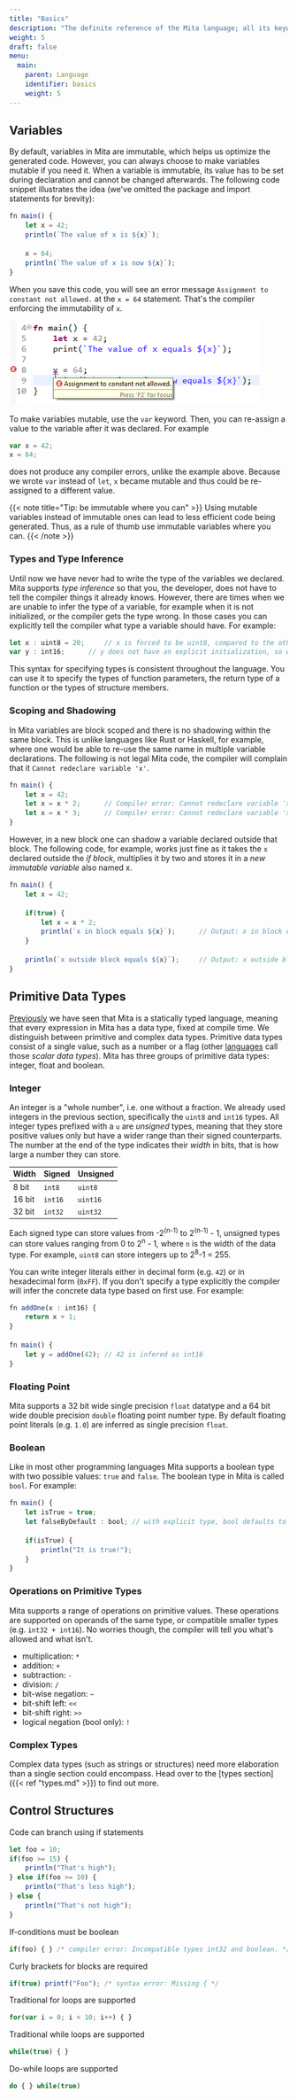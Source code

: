 ```yaml
---
title: "Basics"
description: "The definite reference of the Mita language; all its keywords, constructs and tricks."
weight: 5
draft: false
menu:
  main:
    parent: Language
    identifier: basics
    weight: 5
---
```



## Variables
By default, variables in Mita are immutable, which helps us optimize the generated code.
However, you can always choose to make variables mutable if you need it.
When a variable is immutable, its value has to be set during declaration and cannot be changed afterwards. 
The following code snippet illustrates the idea (we've omitted the package and import statements for brevity):

```TypeScript
fn main() {
	let x = 42;
	println(`The value of x is ${x}`);
	
	x = 64;
	println(`The value of x is now ${x}`);
}
```

When you save this code, you will see an error message `Assignment to constant not allowed.` at the `x = 64` statement.
That's the compiler enforcing the immutability of `x`.

![Error assigning to constant](immutableAssignmentError.png)

To make variables mutable, use the `var` keyword. Then, you can re-assign a value to the variable after it was declared. 
For example

```TypeScript
var x = 42;
x = 64;
```

does not produce any compiler errors, unlike the example above. Because we wrote `var` instead of `let`, `x` became mutable and thus could be re-assigned to a different value.

{{< note title="Tip: be immutable where you can" >}}
Using mutable variables instead of immutable ones can lead to less efficient code being generated.
Thus, as a rule of thumb use immutable variables where you can.
{{< /note >}}

### Types and Type Inference
Until now we have never had to write the type of the variables we declared.
Mita supports _type inference_ so that you, the developer, does not have to tell the compiler things it already knows.
However, there are times when we are unable to infer the type of a variable, for example when it is not initialized, or the compiler gets the type wrong.
In those cases you can explicitly tell the compiler what type a variable should have. For example:

```TypeScript
let x : uint8 = 20; 	// x is forced to be uint8, compared to the otherwise inferred int32 
var y : int16;		// y does not have an explicit initialization, so we need to explicitly denote the type.
```

This syntax for specifying types is consistent throughout the language. You can use it to specify the types of function parameters, the return type of a function or the types of structure members.

### Scoping and Shadowing

In Mita variables are block scoped and there is no shadowing within the same block. This is unlike languages like Rust or Haskell, for example, where one would be able to re-use the same name in multiple variable declarations.
The following is not legal Mita code, the compiler will complain that it `Cannot redeclare variable 'x'`.

```TypeScript
fn main() {
	let x = 42;
	let x = x * 2;		// Compiler error: Cannot redeclare variable 'x'
	let x = x * 3;		// Compiler error: Cannot redeclare variable 'x'
}
```

However, in a new block one can shadow a variable declared outside that block. The following code, for example, works just fine as it takes the `x` declared outside the _if block_, multiplies it by two and stores it in a _new immutable variable_ also named x.

```TypeScript
fn main() {
	let x = 42;
	
	if(true) {
		let x = x * 2;
		println(`x in block equals ${x}`);		// Output: x in block equals 84
	}
	
	println(`x outside block equals ${x}`);		// Output: x outside block equals 42
}
```


## Primitive Data Types
[Previously](#types-and-type-inference) we have seen that Mita is a statically typed language, meaning that every expression in Mita has a data type, fixed at compile time.
We distinguish between primitive and complex data types. Primitive data types consist of a single value, such as a number or a flag (other [languages](https://doc.rust-lang.org/book/second-edition/ch03-02-data-types.html) call those _scalar data types_).
Mita has three groups of primitive data types: integer, float and boolean. 

### Integer
An integer is a "whole number", i.e. one without a fraction. We already used integers in the previous section, specifically the `uint8` and `int16` types.
All integer types prefixed with a `u` are _unsigned_ types, meaning that they store positive values only but have a wider range than their signed counterparts.
The number at the end of the type indicates their _width_ in bits, that is how large a number they can store.

  Width | Signed | Unsigned  
--------|--------|-----------
  8 bit | `int8` | `uint8`   
 16 bit | `int16` | `uint16`
 32 bit | `int32` | `uint32`
 
Each signed type can store values from -2<sup>(n-1)</sup> to 2<sup>(n-1)</sup> - 1, unsigned types can store values ranging from 0 to 2<sup>n</sup> - 1, where `n` is the width of the data type. For example, `uint8` can store integers up to 2<sup>8</sup>-1 = 255.

You can write integer literals either in decimal form (e.g. `42`) or in hexadecimal form (`0xFF`). If you don't specify a type explicitly the compiler will infer the concrete data type based on first use. For example:

```TypeScript
fn addOne(x : int16) {
	return x + 1;
}

fn main() {
	let y = addOne(42); // 42 is infered as int16
}
```

### Floating Point
Mita supports a 32 bit wide single precision `float` datatype and a 64 bit wide double precision `double` floating point number type.
By default floating point literals (e.g. `1.0`) are inferred as single precision `float`.

### Boolean
Like in most other programming languages Mita supports a boolean type with two possible values: `true` and `false`. The boolean type in Mita is called `bool`. For example:

```TypeScript
fn main() {
	let isTrue = true;
	let falseByDefault : bool; // with explicit type, bool defaults to false.
	
	if(isTrue) {
		println("It is true!");
	}
}
```

### Operations on Primitive Types
Mita supports a range of operations on primitive values. These operations are supported on operands of the same type, or compatible smaller types (e.g. `int32 + int16`). No worries though, the compiler will tell you what's allowed and what isn't.

* multiplication: ```*```
* addition: ```+```
* subtraction: ```-```
* division: ```/```
* bit-wise negation: ```~```
* bit-shift left: ```<<```
* bit-shift right: ```>>```
* logical negation (bool only): ```!```

### Complex Types
Complex data types (such as strings or structures) need more elaboration than a single section could encompass. Head over to the [types section]({{< ref "types.md" >}}) to find out more.

## Control Structures
Code can branch using if statements

```TypeScript
let foo = 10;
if(foo >= 15) {
    println("That's high");
} else if(foo >= 10) {
    println("That's less high");
} else {
    println("That's not high");
}
```

If-conditions must be boolean

```TypeScript
if(foo) { } /* compiler error: Incompatible types int32 and boolean. */
```

Curly brackets for blocks are required

```TypeScript
if(true) printf("Foo"); /* syntax error: Missing { */
```

Traditional for loops are supported

```TypeScript
for(var i = 0; i < 10; i++) { }
```

Traditional while loops are supported

```TypeScript
while(true) { }
```

Do-while loops are supported

```TypeScript
do { } while(true)
```


